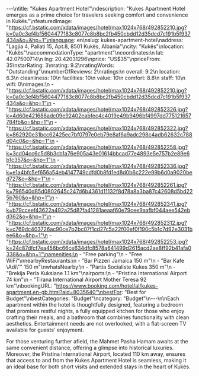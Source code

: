 ---\ntitle: "Kukes Apartment Hotel"\ndescription: "Kukes Apartment Hotel emerges as a prime choice for travelers seeking comfort and convenience in Kukës."\nfeaturedImage: "https://cf.bstatic.com/xdata/images/hotel/max1024x768/492852210.jpg?k=0a0c3ef4bf5604477183c8077c8b8bc2fb450cbdd12d35dcd7c191b5f937434a&o=&hp=1"\nlanguage: en\nslug: kukes-apartment-hotel\naddress: "Lagjia 4, Pallati 15, Apt.8, 8501 Kukës, Albania"\ncity: "Kukës"\nlocation: "Kukës"\naccommodationType: "apartment"\ncoordinates:\n  lat: 42.07500714\n  lng: 20.42031296\nprice: "US$35"\npriceFrom: 35\nstarRating: 3\nrating: 9.2\nratingWords: "Outstanding"\nnumberOfReviews: 2\nratings:\n  overall: 9.2\n  location: 6.3\n  cleanliness: 10\n  facilities: 10\n  value: 10\n  comfort: 8.8\n  staff: 10\n  wifi: 0\nimages:\n  - "https://cf.bstatic.com/xdata/images/hotel/max1024x768/492852210.jpg?k=0a0c3ef4bf5604477183c8077c8b8bc2fb450cbdd12d35dcd7c191b5f937434a&o=&hp=1"\n  - "https://cf.bstatic.com/xdata/images/hotel/max1024x768/492852326.jpg?k=4d60e421688adc09e92402eabfec4c4019e49b9496bf4997dd775121657784fb&o=&hp=1"\n  - "https://cf.bstatic.com/xdata/images/hotel/max1024x768/492852322.jpg?k=862920e31bcc62425ec7bf0797e0eb79e8af6a9adc298c4adb62632c788d04c0&o=&hp=1"\n  - "https://cf.bstatic.com/xdata/images/hotel/max1024x768/492852258.jpg?k=3cd04cc6c5d8b3cb1a76e905a43e01614bbcad77e4893e5e757b2e89e6b1c357&o=&hp=1"\n  - "https://cf.bstatic.com/xdata/images/hotel/max1024x768/492852336.jpg?k=e1a4bfc5ef656a54eb4147749cdfd0b8fd1ed8d0b6c222e99b6d0a9020bed727&o=&hp=1"\n  - "https://cf.bstatic.com/xdata/images/hotel/max1024x768/492852261.jpg?k=796540d85d0802645c247d6b4361d11132f8d78a8a3ba87c42608d5bd225b760&o=&hp=1"\n  - "https://cf.bstatic.com/xdata/images/hotel/max1024x768/492852341.jpg?k=b79cceef43622a492a25d87fa41281aeaaf60e79cee9aafbf044aee542ebd362&o=&hp=1"\n  - "https://cf.bstatic.com/xdata/images/hotel/max1024x768/492852312.jpg?k=c769dc403726ac90ce7b2bc07f1cd27c5a22f00ef0f190c5b1c7d92e3031bee6&o=&hp=1"\n  - "https://cf.bstatic.com/xdata/images/hotel/max1024x768/492852253.jpg?k=24c87dfcf7ea456bc66ce634dfc8578a641499d2615acd2ae8ff92b41afa0338&o=&hp=1"\namenities:\n  - "Free parking"\n  - "Free WiFi"\nnearbyRestaurants:\n  - "Bar Pizzeri Jamaica 150 m"\n  - "Bar Kafe \Adi\\"\" 150 m"\nwhatsNearby:\n  - "Partia Socialiste Kukes 350 m"\n  - "Brekija Perla Kuksiane 1.1 km"\nairports:\n  - "Pristina International Airport 74 km"\n  - "Tirana International Airport Mother Teresa 92 km"\nbookingURL: "https://www.booking.com/hotel/al/kukes-apartment.en-gb.html?aid=8035640"\nbestFor: "Best for Budget"\nbestCategories: "Budget"\ncategory: "Budget"\n---\n\nEach apartment within the hotel is thoughtfully designed, featuring a bedroom that promises restful nights, a fully equipped kitchen for those who enjoy crafting their meals, and a bathroom that combines functionality with clean aesthetics. Entertainment needs are not overlooked, with a flat-screen TV available for guests' enjoyment.

For those venturing further afield, the Mahmet Pasha Hamam awaits at the same convenient distance, offering a glimpse into historical luxuries. Moreover, the Pristina International Airport, located 110 km away, ensures that access to and from the Kukes Apartment Hotel is seamless, making it an ideal base for both short visits and extended stays in the heart of Kukës.